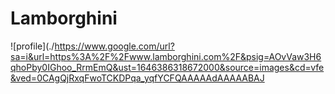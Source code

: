 #  Lamborghini
![profile](./https://www.google.com/url?sa=i&url=https%3A%2F%2Fwww.lamborghini.com%2F&psig=AOvVaw3H6qhoPby0IGhoo_RrmEmQ&ust=1646386318672000&source=images&cd=vfe&ved=0CAgQjRxqFwoTCKDPqa_yqfYCFQAAAAAdAAAAABAJ
